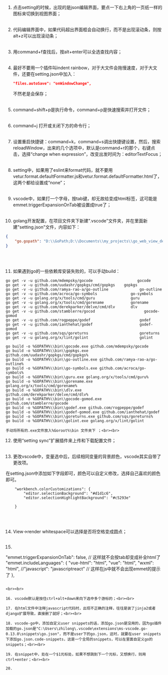 1. 点击setting的时候，出现的是json编辑界面，要点一下右上角的一页纸一样的图标来切换到视图界面；<br><br> 

2. 代码编辑界面中，如果代码超出界面框会自动换行，而不是出现滚动条，则按alt+z可以出现滚动条；<br><br> 

3. 用command+f查找后，按alt+enter可以全选查找内容；<br><br> 

4. 最好不要用一个插件叫indent rainbow，对于大文件会拖慢速度，对于大文件，还要在setting.json中加入：

   ```json
   "files.autoSave": "onWindowChange",
   ```

   不然老是会保存；<br><br> 

5. command+shift+p是执行命令，command+p是快速搜索并打开文件；<br><br> 

6. command+j 打开或关闭下方的命令行；<br><br> 

7. 设置重启快捷键：command+k，command+s调出快捷键设置，然后，搜索reloadWindow，出来的几个选项中，默认是command+r的那个，右键点击，选择“change when expression”，改变出发时间为：editorTextFocus；<br><br> 

8. setting中，如果用了eslint来format代码，就不要用vetur.format.defaultFormatter.js和vetur.format.defaultFormatter.html了，这两个都给设置成“none”；<br><br> 

9. vscode中，如果打一个字母，按tab键，却无故给变成html标签，这可能是emmet.triggerExpansionOnTab被设置成true了；<br><br> 

10. golang开发配置，在项目文件夹下新建".vscode"文件夹，并在里面新建"setting.json"文件，内容如下：

   ```json
   {
       "go.gopath": "D:\\GoPath;D:\\Documents\\my_projects\\go_web_view_demo",
   }
   ```

   <br><br>

11. 如果遇到go的一些依赖库安装失败的，可以手动build：

   ```
   go get -v -u github.com/mdempsky/gocode                    gocode
   go get -v -u github.com/uudashr/gopkgs/cmd/gopkgs    gopkgs
   go get -v -u github.com/ramya-rao-a/go-outline              go-outline
   go get -v -u github.com/acroca/go-symbols               go-symbols
   go get -v -u golang.org/x/tools/cmd/guru                guru
   go get -v -u golang.org/x/tools/cmd/gorename            gorename
   go get -v -u github.com/derekparker/delve/cmd/dlv       dlv
   go get -v -u github.com/stamblerre/gocod                      gocode-gomod
   go get -v -u github.com/rogpeppe/godef                      godef
   go get -v -u github.com/ianthehat/godef                     godef-gomod
   go get -v -u github.com/sqs/goreturns                       goreturns
   go get -v -u golang.org/x/lint/golint                       golint
   
   go build -o %GOPATH%\\bin\\gocode.exe github.com/mdempsky/gocode
   go build -o %GOPATH%\\bin\\gopkgs.exe github.com/uudashr/gopkgs/cmd/gopkgs%
   go build -o %GOPATH%\\bin\\go-outline.exe github.com/ramya-rao-a/go-outline%
   go build -o %GOPATH%\\bin\\go-symbols.exe github.com/acroca/go-symbols%
   go build -o %GOPATH%\\bin\\guru.exe golang.org/x/tools/cmd/guru%
   go build -o %GOPATH%\\bin\\gorename.exe golang.org/x/tools/cmd/gorename%
   go build -o %GOPATH%\\bin\\dlv.exe github.com/derekparker/delve/cmd/dlv%
   go build -o %GOPATH%\\bin\\gocode-gomod.exe github.com/stamblerre/gocode
   go build -o %GOPATH%\\bin\\godef.exe github.com/rogpeppe/godef
   go build -o %GOPATH%\\bin\\godef-gomod.exe github.com/ianthehat/godef
   go build -o %GOPATH%\\bin\\goreturns.exe github.com/sqs/goreturns%
   go build -o %GOPATH%\\bin\\golint.exe golang.org/x/lint/golint
   ```

    手动将所有的.exe文件放入%Goroot%\bin 文件夹下 ；<br><br>

12. 使用“setting sync”扩展插件来上传和下载配置文件；<br><br>

13. 更改vscode中，变量选中后，后续相同变量的背景颜色，vscode其实自带了更改项。

   在setting.json中添加如下字段即可，颜色可以自定义修改，选择自己喜欢的颜色即可。

   ```
       "workbench.colorCustomizations": {
           "editor.selectionBackground": "#d1d1c6",
           "editor.selectionHighlightBackground": "#c5293e"
       
       }
   ```

   <br><br>

14. View->render whitespace可以选择是否将空格变成圆点；<br><br>

15. ```json
   "emmet.triggerExpansionOnTab": false,  // 这样就不会按tab却变成补全html了
       "emmet.includeLanguages": {
           "vue-html": "html",
           "vue": "html",
           "wxml": "html",
           //"javascript": "javascriptreact"  // 这样在js中就不会出现emmet的提示了
       },
   ```

   <br><br>

16. vscode默认是按住ctrl+alt+down来向下选中多个游标的；<br><br>

17. 在html文件中注释javascript代码时，出现不正确的注释，往往是装了jinja2或者django扩展导致，直接删了就好；<br><br>

18. vscode-go中，添加自定义user snippets的话，添加go.json是没用的，因为go插件加载的go.json是"C:\Users\zhilong\.vscode\extensions\ms-vscode.go-0.13.0\snippets\go.json"，而不是user下的go.json，这时，就要在user snippets下添加go.json.code-snippets，这是一个全局的snippets，可以在里面自定义go的snippets；<br><br>

19. 在snippet中，处在一个$1光标处，如果不想跳到下一个光标，又想换行，则用ctrl+enter；<br><br>

20. 